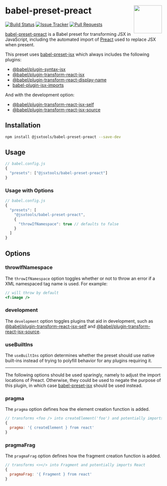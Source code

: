 # babel-preset-preact [<img src="https://avatars.githubusercontent.com/u/52989093" alt="" width="90" height="90" align="right">][jsxtools]

[![Build Status][cli-img]][cli-url]
[![Issue Tracker][git-img]][git-url]
[![Pull Requests][gpr-img]][gpr-url]

[babel-preset-preact] is a Babel preset for transforming JSX in JavaScript,
including the automated import of [Preact] used to replace JSX when present.

This preset uses [babel-preset-jsx] which always includes the following plugins:

- [@babel/plugin-syntax-jsx]
- [@babel/plugin-transform-react-jsx]
- [@babel/plugin-transform-react-display-name]
- [babel-plugin-jsx-imports]

And with the development option:

- [@babel/plugin-transform-react-jsx-self]
- [@babel/plugin-transform-react-jsx-source]

## Installation

```sh
npm install @jsxtools/babel-preset-preact --save-dev
```

## Usage

```js
// babel.config.js
{
  "presets": ["@jsxtools/babel-preset-preact"]
}
```

### Usage with Options

```js
// babel.config.js
{
  "presets": [
    "@jsxtools/babel-preset-preact",
    {
      "throwIfNamespace": true // defaults to false
    }
  ]
}
```

## Options

### throwIfNamespace

The `throwIfNamespace` option toggles whether or not to throw an error if a XML
namespaced tag name is used. For example:

```jsx
// will throw by default
<f:image />
```

### development

The `development` option toggles plugins that aid in development, such as
[@babel/plugin-transform-react-jsx-self] and
[@babel/plugin-transform-react-jsx-source].

### useBuiltIns

The `useBuiltIns` option determines whether the preset should use native
built-ins instead of trying to polyfill behavior for any plugins requiring it.

---

The following options should be used sparingly, namely to adjust the import
locations of Preact. Otherwise, they could be used to negate the purpose of
this plugin, in which case [babel-preset-jsx] should be used instead.

### pragma

The `pragma` option defines how the element creation function is added.

```js
// transforms <foo /> into createElement('foo') and potentially imports React
{
  pragma: '{ createElement } from react'
}
```

### pragmaFrag

The `pragmaFrag` option defines how the fragment creation function is added.

```js
// transforms <></> into Fragment and potentially imports React
{
  pragmaFrag: '{ Fragment } from react'
}
```

[@babel/plugin-syntax-jsx]: https://github.com/babel/babel/tree/master/packages/babel-plugin-syntax-jsx
[@babel/plugin-transform-react-display-name]: https://github.com/babel/babel/tree/master/packages/babel-plugin-transform-react-display-name
[@babel/plugin-transform-react-jsx-self]: https://github.com/babel/babel/tree/master/packages/babel-plugin-transform-react-jsx-self
[@babel/plugin-transform-react-jsx-source]: https://github.com/babel/babel/tree/master/packages/babel-plugin-transform-react-jsx-source
[@babel/plugin-transform-react-jsx]: https://github.com/babel/babel/tree/master/packages/babel-plugin-transform-react-jsx
[babel-plugin-jsx-imports]: https://github.com/jonathantneal/babel-plugin-jsx-imports
[babel-preset-jsx]: https://github.com/jsxtools/jsxtools/tree/master/packages/babel-preset-jsx
[babel-preset-preact]: https://github.com/jsxtools/jsxtools/tree/master/packages/babel-preset-preact
[jsxtools]: https://github.com/jsxtools/jsxtools
[Preact]: https://github.com/preactjs/preact

[cli-img]: https://img.shields.io/travis/jsxtools/jsxtools/master.svg
[cli-url]: https://travis-ci.org/jsxtools/jsxtools
[git-img]: https://img.shields.io/github/issues/jsxtools/jsxtools/babel-preset-preact.svg
[git-url]: https://github.com/jsxtools/jsxtools/issues
[gpr-img]: https://img.shields.io/github/issues-pr/jsxtools/jsxtools/babel-preset-preact.svg
[gpr-url]: https://github.com/jsxtools/jsxtools/pulls
